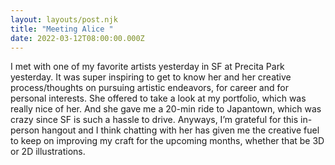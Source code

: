 ```yaml
---
layout: layouts/post.njk
title: "Meeting Alice "
date: 2022-03-12T08:00:00.000Z
---
```

I met with one of my favorite artists yesterday in SF at Precita Park yesterday. It was super inspiring to get to know her and her creative process/thoughts on pursuing artistic endeavors, for career and for personal interests. She offered to take a look at my portfolio, which was really nice of her. And she gave me a 20-min ride to Japantown, which was crazy since SF is such a hassle to drive. Anyways, I’m grateful for this in-person hangout and I think chatting with her has given me the creative fuel to keep on improving my craft for the upcoming months, whether that be 3D or 2D illustrations.